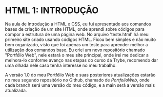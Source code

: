 # HTML 1: INTRODUÇÃO

Na aula de Introdução a HTML e CSS, eu fui apresentado aos comandos bases de criação de um site HTML, onde aprendi sobre códigos para compor a estrutura de uma página web.
No arquivo 'teste.html' há meu primeiro site criado usando códigos HTML. Ficou bem simples e não muito bem organizado, visto que foi apenas um teste para aprender melhor a utilização dos comandos base.
Eu criei um novo repositório chamado "Portfólio Web", nele estará o meu site principal, onde irei me dedicar a melhora-lo conforme avanço nas etapas do curso da Trybe, recomendo dar uma olhada nele caso tenha interesse no meu trabalho.

A versão 1.0 do meu Portfólio Web e suas posteriores atualizações estarão no meu segundo repositório no Github, chamado de *PortfolioWeb*, onde cada branch será uma versão do meu código, e a main será a versão mais atualizada.